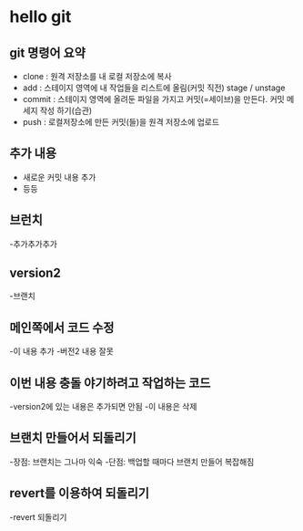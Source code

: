 # hello git

## git 명령어 요약

- clone : 원격 저장소를 내 로컬 저장소에 복사
- add : 스테이지 영역에 내 작업들을 리스트에 올림(커밋 직전) stage / unstage
- commit : 스테이지 영역에 올려둔 파일을 가지고 커밋(=세이브)을 만든다. 커밋 메세지 작성 하기(습관)
- push : 로컬저장소에 만든 커밋(들)을 원격 저장소에 업로드


## 추가 내용
- 새로운 커밋 내용 추가
- 등등

## 브런치 
-추가추가추가


## version2
-브랜치

## 메인쪽에서 코드 수정
-이 내용 추가
-버전2 내용 잘못

## 이번 내용 충돌 야기하려고 작업하는 코드
-version2에 있는 내용은 추가되면 안됨
-이 내용은 삭제

## 브랜치 만들어서 되돌리기
-장점: 브랜치는 그나마 익숙
-단점: 백업할 때마다 브랜치 만들어 복잡해짐

## revert를 이용하여 되돌리기
-revert 되돌리기